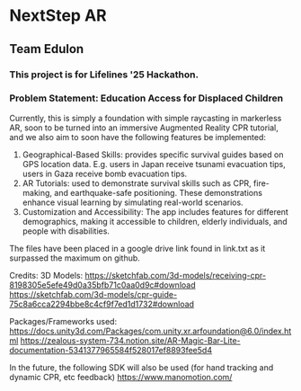 # NextStep AR
## Team Edulon

### This project is for Lifelines '25 Hackathon.
### Problem Statement:  Education Access for Displaced Children


Currently, this is simply a foundation with simple raycasting in markerless AR, soon to be turned into an immersive Augmented Reality CPR tutorial, and we also aim to soon have the following features be implemented:
1. Geographical-Based Skills: provides specific survival guides based on GPS location data. E.g. users in Japan receive tsunami evacuation tips, users in Gaza receive bomb evacuation tips.
2. AR Tutorials: used to demonstrate survival skills such as CPR, fire-making, and earthquake-safe positioning. These demonstrations enhance visual learning by simulating real-world scenarios.
3. Customization and Accessibility: The app includes features for different demographics, making it accessible to children, elderly individuals, and people with disabilities.

The files have been placed in a google drive link found in link.txt as it surpassed the maximum on github.

Credits: 
3D Models:
https://sketchfab.com/3d-models/receiving-cpr-8198305e5efe49d0a35bfb71c0aa0d9c#download
https://sketchfab.com/3d-models/cpr-guide-75c8a6cca2294bbe8c4cf9f7ed1d1732#download

Packages/Frameworks used:
https://docs.unity3d.com/Packages/com.unity.xr.arfoundation@6.0/index.html
https://zealous-system-734.notion.site/AR-Magic-Bar-Lite-documentation-5341377965584f528017ef8893fee5d4

In the future, the following SDK will also be used (for hand tracking and dynamic CPR, etc feedback)
https://www.manomotion.com/
